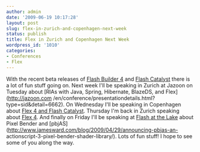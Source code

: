 ```yaml
---
author: admin
date: '2009-06-19 10:17:28'
layout: post
slug: flex-in-zurich-and-copenhagen-next-week
status: publish
title: Flex in Zurich and Copenhagen Next Week
wordpress_id: '1010'
categories:
- Conferences
- Flex
---
```


With the recent beta releases of [Flash Builder
4](http://labs.adobe.com/technologies/flashbuilder4/) and [Flash
Catalyst](http://labs.adobe.com/technologies/flashcatalyst/) there is a lot of
fun stuff going on. Next week I'll be speaking in Zurich at Jazoon on Tuesday
about [RIAs with Java, Spring, Hibernate, BlazeDS, and Flex](http://jazoon.com
/en/conference/presentationdetails.html?type=sid&detail=6662). On Wednesday
I'll be speaking in Copenhagen about [Flex 4 and Flash
Catalyst](http://groups.adobe.com/posts/30ecd71201). Thursday I'm back in
Zurich speaking about [Flex 4](http://groups.adobe.com/posts/8567335b9f). And
finally on Friday I'll be speaking at [Flash at the
Lake](http://fatl.ch/?page_id=136&lang=en-us) about Pixel Bender and
[pbjAS](http://www.jamesward.com/blog/2009/04/29/announcing-pbjas-an-
actionscript-3-pixel-bender-shader-library/). Lots of fun stuff! I hope to see
some of you along the way.

